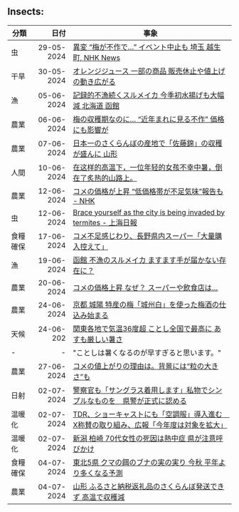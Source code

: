 ## Insects:
|分類| 日付 | 事象 |
| -- | --: | -- |
| 虫|29-05-2024| [異変 “梅が不作で…” イベント中止も 埼玉 越生町, NHK News](https://www3.nhk.or.jp/news/html/20240529/k10014464411000.html) |
| 干旱| 30-05-2024 |[オレンジジュース 一部の商品 販売休止や値上げの動き広がる](https://www3.nhk.or.jp/news/html/20240530/k10014465021000.html) |
| 漁|05-06-2024|[記録的不漁続くスルメイカ 今季初水揚げも大幅減 北海道 函館](https://www3.nhk.or.jp/news/html/20240605/k10014471631000.html)|
| 農業| 06-06-2024|[梅の収穫期なのに… “近年まれに見る不作” 価格にも影響が](https://www3.nhk.or.jp/news/html/20240606/k10014472501000.html)|
| 農業| 07-06-2024|[日本一のさくらんぼの産地で「佐藤錦」の収穫が盛んに 山形](https://www3.nhk.or.jp/news/html/20240607/k10014472791000.html)|
| 人間 | 10-06-2024 | [在这样的高温下，一位年轻的女孩不幸中暑，倒在了炙热的山路上。](https://baijiahao.baidu.com/s?id=1801466821813907515)|
|  農業 | 12-06-2024 | [コメの価格が上昇 “低価格帯が不足気味”報告も - NHK](https://www3.nhk.or.jp/news/html/20240612/k10014478961000.html)|
|  虫 | 12-06-2024 | [Brace yourself as the city is being invaded by termites - 上海日報](https://www.shine.cn/news/metro/2406129611/)|
| 食糧確保|17-06-2024|[コメ不足感じわり、長野県内スーパー「大量購入控えて」](https://www.shinmai.co.jp/news/article/CNTS2024060601103)|
| 漁|19-06-2024|[函館 不漁のスルメイカ ますます手が届かない存在に？](https://www3.nhk.or.jp/news/html/20240619/k10014484351000.html)|
| 農業| 20-06-2024| [コメの価格上昇 なぜ？ スーパーや飲食店は…](https://www3.nhk.or.jp/news/html/20240620/k10014486121000.html) |
| 農業 | 24-06-2024 | [京都 城陽 特産の梅「城州白」を使った梅酒の仕込み始まる](https://www3.nhk.or.jp/news/html/20240624/k10014490561000.html) |
| 天候| 24-06-202 | [関東各地で気温36度超 ことし全国で最高に あすも厳しい暑さ](https://www3.nhk.or.jp/news/html/20240624/k10014490751000.html) |
|-| - | "ことしは暑くなるのが早すぎると思います。" |
|農業 | 27-06-2024| [コメの値上がりの理由は。背景には“粒の大きさ”も](https://www3.nhk.or.jp/news/html/20240627/k10014493631000.html)|
| 日射 | 02-07-2024 | [警察官も「サングラス着用します」私物でシンプルなものを　県警が正式に認める](https://news.yahoo.co.jp/articles/132f3b47dc86fce12c6cd8aa196dd3b6b0422e6d) |
|温暖化|02-07-2024|[TDR、ショーキャストにも「空調服」導入進む　X称賛の取り組み、広報「今年度は対象を拡大」](https://news.yahoo.co.jp/articles/8f83cc75907e8a706e3b9fdb4c0f63fb7a406edc)|
| 温暖化|02-07-2024| [新潟 柏崎 70代女性の死因は熱中症 県が注意呼びかけ](https://www3.nhk.or.jp/news/html/20240702/k10014499311000.html) |
| 食糧確保 | 04-07-2024 | [東北5県 クマの餌のブナの実の実り 今秋 平年より多くなる予測](https://www3.nhk.or.jp/news/html/20240704/k10014501461000.html) |
|農業 | 04-07-2024|[山形 ふるさと納税返礼品のさくらんぼ発送できず 高温で収穫減](https://www3.nhk.or.jp/news/html/20240704/k10014501331000.html)|
